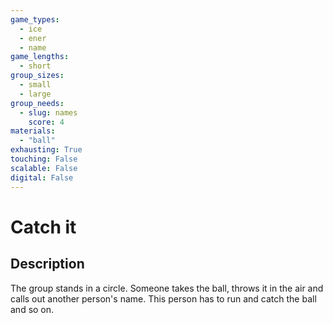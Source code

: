 ```yaml
---
game_types:
  - ice
  - ener
  - name
game_lengths:
  - short
group_sizes:
  - small
  - large
group_needs:
  - slug: names
    score: 4
materials:
  - "ball"
exhausting: True
touching: False
scalable: False
digital: False
---
```

# Catch it

## Description
The group stands in a circle. Someone takes the ball, throws it in the air and calls out another person's name. This person has to run and catch the ball and so on.
